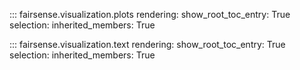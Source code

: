 ::: fairsense.visualization.plots
    rendering:
        show_root_toc_entry: True
    selection:
        inherited_members: True

::: fairsense.visualization.text
    rendering:
        show_root_toc_entry: True
    selection:
        inherited_members: True
